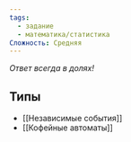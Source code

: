 ```yaml
---
tags:
  - задание
  - математика/статистика
Сложность: Средняя
---
```

*Ответ всегда в долях!*

## Типы

- [[Независимые события]]
- [[Кофейные автоматы]]